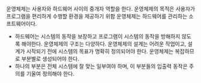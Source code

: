 운영체제는 사용자와 하드웨어 사이의 중개자 역할을 한다.
운영체제의 목적은 사용자가 프로그램을 편리하게 수행할 환경을 제공하기 위함
운영체제는 하드웨어를 관리하는 소프트웨어이다.
- 하드웨어는 시스템의 동작을 보장하고 프로그램이 시스템의 동작을 방해하지 않도록 해야한다.
운영체제의 구조는 다양하다.
운영체제의 설계는 어려운 작업이고, 설계가 시작되기 전에 시스템의 목표가 명확히 정의되어야 한다.
운영체제는 복잡하므로 부분별로 생성되어야 한다.
- 하나의 부분은 전체 시스템에 잘 맞는 일부여야 하며, 이 부분들의 입출력 동작은 주의를 기울여 정의해야 한다.

